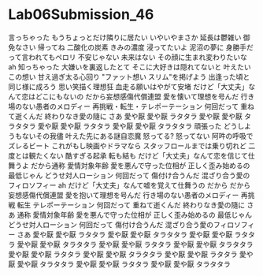 # Lab06Submission_46
言っちゃった
もうちょっとだけ隣りに居たい
いやいやまさか 延長は鬱雑い
御免なさい 帰ってね
二酸化の炭素 きみの濃度
浸ってたいよ 泥沼の夢に
身勝手だって言われてもペロリ
不安じゃない 未来はない
その顔に生まれ変わりたいな ah
知っちゃった
大嫌いを裏返したとて
そこに大好きは隠れてないと
叶えたい この想い
甘え過ぎ太る心回り
"ファット想い スリム"を掲げよう
出逢った頃と同じ様に成ろう
思い笑描く理想狂
血走る願いはやがて安堵
だけど「大丈夫」なんて恋はどこにもないの
だから妄想感傷代償連盟
愛を懐いて理想を号んだ
行き場のない愚者のメロディー
再挑戦・転生・テレポーテーション
何回だって 重ねて逝くんだ
終わりなき愛の隨に さあ
愛や厭
愛や厭
ラタタラ
愛や厭
愛や厭
タラタタラ
愛や厭
愛や厭
ラタタラ
愛や厭
愛や厭
タラタタラ
頑張った
どうしようもないその我儘
叶えた先にある謎自恋魔
怒ってる? 怒ってない
阿吽の呼吸でズレるビート
これがもし映画やドラマなら
スタッフロールまでは乗り切れど
二度とは観たくない
酷すぎる起承 転も結も
だけど「大丈夫」なんて恋を信じて仕舞うよ
だから通称 愛情対象年齢
愛を悪んで守った位相が
正しく歪み始めるの
最低じゃん どうせ対人ローション
何回だって 傷付け合うんだ
混ざり合う愛のフィロソフィー ah
だけど「大丈夫」なんて嘘を覚えて仕舞うの
だから
だから妄想感傷代償連盟
愛を抱いて理想を号んだ
行き場のない愚者のメロディー
再挑戦 転生 テレポーテーション
何回だって 重ねて逝くんだ
終わりなき愛の隨に さあ
通称 愛情対象年齢
愛を悪んで守った位相が
正しく歪み始めるの
最低じゃん どうせ対人ローション
何回だって 傷付け合うんだ
混ざり合う愛のフィロソフィー さあ
愛や厭
愛や厭
ラタタラ
愛や厭
愛や厭
タラタタラ
愛や厭
愛や厭
ラタタラ
愛や厭
愛や厭
タラタタラ
愛や厭
愛や厭
ラタタラ
愛や厭
愛や厭
タラタタラ
愛や厭
愛や厭
ラタタラ
愛や厭
愛や厭
タラタタラ
愛や厭
愛や厭
ラタタラ
愛や厭
愛や厭
タラタタラ
愛や厭
愛や厭
ラタタラ
愛や厭
愛や厭
タラタタラ
